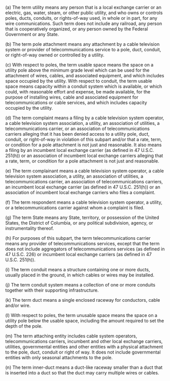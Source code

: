 (a) The term utility means any person that is a local exchange carrier or an electric, gas, water, steam, or other public utility, and who owns or controls poles, ducts, conduits, or rights-of-way used, in whole or in part, for any wire communications. Such term does not include any railroad, any person that is cooperatively organized, or any person owned by the Federal Government or any State.
              

(b) The term pole attachment means any attachment by a cable television system or provider of telecommunications service to a pole, duct, conduit, or right-of-way owned or controlled by a utility.

(c) With respect to poles, the term usable space means the space on a utility pole above the minimum grade level which can be used for the attachment of wires, cables, and associated equipment, and which includes space occupied by the utility. With respect to conduit, the term usable space means capacity within a conduit system which is available, or which could, with reasonable effort and expense, be made available, for the purpose of installing wires, cable and associated equipment for telecommunications or cable services, and which includes capacity occupied by the utility.

(d) The term complaint means a filing by a cable television system operator, a cable television system association, a utility, an association of utilities, a telecommunications carrier, or an association of telecommunications carriers alleging that it has been denied access to a utility pole, duct, conduit, or right-of-way in violation of this subpart and/or that a rate, term, or condition for a pole attachment is not just and reasonable. It also means a filing by an incumbent local exchange carrier (as defined in 47 U.S.C. 251(h)) or an association of incumbent local exchange carriers alleging that a rate, term, or condition for a pole attachment is not just and reasonable.

(e) The term complainant means a cable television system operator, a cable television system association, a utility, an association of utilities, a telecommunications carrier, an association of telecommunications carriers, an incumbent local exchange carrier (as defined in 47 U.S.C. 251(h)) or an association of incumbent local exchange carriers who files a complaint.

(f) The term respondent means a cable television system operator, a utility, or a telecommunications carrier against whom a complaint is filed.

(g) The term State means any State, territory, or possession of the United States, the District of Columbia, or any political subdivision, agency, or instrumentality thereof.

(h) For purposes of this subpart, the term telecommunications carrier means any provider of telecommunications services, except that the term does not include aggregators of telecommunications services (as defined in 47 U.S.C. 226) or incumbent local exchange carriers (as defined in 47 U.S.C. 251(h)).

(i) The term conduit means a structure containing one or more ducts, usually placed in the ground, in which cables or wires may be installed.

(j) The term conduit system means a collection of one or more conduits together with their supporting infrastructure.

(k) The term duct means a single enclosed raceway for conductors, cable and/or wire.

(l) With respect to poles, the term unusable space means the space on a utility pole below the usable space, including the amount required to set the depth of the pole.

(m) The term attaching entity includes cable system operators, telecommunications carriers, incumbent and other local exchange carriers, utilities, governmental entities and other entities with a physical attachment to the pole, duct, conduit or right of way. It does not include governmental entities with only seasonal attachments to the pole.

(n) The term inner-duct means a duct-like raceway smaller than a duct that is inserted into a duct so that the duct may carry multiple wires or cables.

